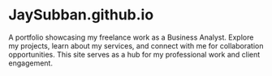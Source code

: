 # JaySubban.github.io
A portfolio showcasing my freelance work as a Business Analyst. Explore my projects, learn about my services, and connect with me for collaboration opportunities. This site serves as a hub for my professional work and client engagement.
